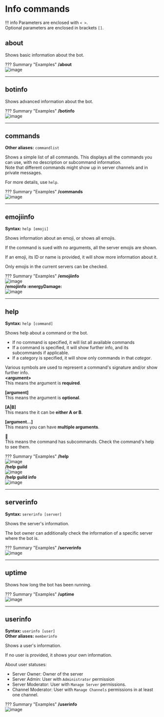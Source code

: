 # Info commands

!!! info
    Parameters are enclosed with `< >`.   
    Optional parameters are enclosed in brackets `[]`.
    
## about
Shows basic information about the bot.

??? Summary "Examples"
    **/about**  
    ![image](../assets/images/commands/about.png)

----

## botinfo
Shows advanced information about the bot.

??? Summary "Examples"
    **/botinfo**  
    ![image](../assets/images/commands/botinfo.png)

---

## commands
**Other aliases:** `commandlist`

Shows a simple list of all commands.
This displays all the commands you can use, with no description or subcommand information.    
Note that different commands might show up in server channels and in private messages.

For more details, use `help`.

??? Summary "Examples"
    **/commands**  
    ![image](../assets/images/commands/commands.png)

---

## emojiinfo
**Syntax:** `help [emoji]`

Shows information about an emoji, or shows all emojis.

If the command is sued with no arguments, all the server emojis are shown.

If an emoji, its ID or name is provided, it will show more information about it.

Only emojis in the current servers can be checked.

??? Summary "Examples"
    **/emojiinfo**  
    ![image](../assets/images/commands/emojiinfo_1.png)  
    **/emojiinfo :energyDamage:**  
    ![image](../assets/images/commands/emojiinfo_2.png)

---

## help
**Syntax:** `help [command]`

Shows help about a command or the bot.
        
- If no command is specified, it will list all available commands
- If a command is specified, it will show further info, and its subcommands if applicable.
- If a category is specified, it will show only commands in that *categor*.

Various symbols are used to represent a command's signature and/or show further info.  
**&lt;argument&gt;**  
This means the argument is __**required**__.

**[argument]**  
This means the argument is __**optional**__.

**[A|B]**  
This means the it can be __**either A or B**__.

**[argument...]**  
This means you can have __**multiple arguments**__.

🔸  
This means the command has subcommands.
Check the command's help to see them. 

??? Summary "Examples"
    **/help**  
    ![image](../assets/images/commands/help_1.png)  
    **/help guild**  
    ![image](../assets/images/commands/help_2.png)  
    **/help guild info**  
    ![image](../assets/images/commands/help_3.png)

----

## serverinfo
**Syntax:** `sererinfo [server]`

Shows the server's information.

The bot owner can additionally check the information of a specific server where the bot is.

??? Summary "Examples"
    **/serverinfo**  
    ![image](../assets/images/commands/serverinfo.png)

----

## uptime

Shows how long the bot has been running.

??? Summary "Examples"
    **/uptime**  
    ![image](../assets/images/commands/uptime.png)

---

## userinfo
**Syntax:** `userinfo [user]`  
**Other aliases:** `memberinfo`

Shows a user's information.

If no user is provided, it shows your own information.

About user statuses:

- Server Owner: Owner of the server
- Server Admin: User with `Administrator` permission
- Server Moderator: User with `Manage Server` permissions.
- Channel Moderator: User with `Manage Channels` permissions in at least one channel.

??? Summary "Examples"
    **/userinfo**  
    ![image](../assets/images/commands/userinfo.png)